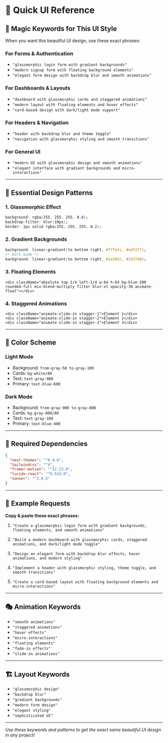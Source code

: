# 🎨 Quick UI Reference

## **🚀 Magic Keywords for This UI Style**

When you want this beautiful UI design, use these exact phrases:

### **For Forms & Authentication**
- `"glassmorphic login form with gradient backgrounds"`
- `"modern signup form with floating background elements"`
- `"elegant form design with backdrop blur and smooth animations"`

### **For Dashboards & Layouts**
- `"dashboard with glassmorphic cards and staggered animations"`
- `"modern layout with floating elements and hover effects"`
- `"card-based design with dark/light mode support"`

### **For Headers & Navigation**
- `"header with backdrop blur and theme toggle"`
- `"navigation with glassmorphic styling and smooth transitions"`

### **For General UI**
- `"modern UI with glassmorphic design and smooth animations"`
- `"elegant interface with gradient backgrounds and micro-interactions"`

---

## **🎯 Essential Design Patterns**

### **1. Glassmorphic Effect**
```css
background: rgba(255, 255, 255, 0.8);
backdrop-filter: blur(10px);
border: 1px solid rgba(255, 255, 255, 0.2);
```

### **2. Gradient Backgrounds**
```css
background: linear-gradient(to bottom right, #f7fafc, #edf2f7);
/* Dark mode */
background: linear-gradient(to bottom right, #1a202c, #2d3748);
```

### **3. Floating Elements**
```tsx
<div className="absolute top-1/4 left-1/4 w-64 h-64 bg-blue-200 rounded-full mix-blend-multiply filter blur-xl opacity-30 animate-float"></div>
```

### **4. Staggered Animations**
```tsx
<div className="animate-slide-in stagger-1">Element 1</div>
<div className="animate-slide-in stagger-2">Element 2</div>
<div className="animate-slide-in stagger-3">Element 3</div>
```

---

## **🎨 Color Scheme**

### **Light Mode**
- Background: `from-gray-50 to-gray-100`
- Cards: `bg-white/80`
- Text: `text-gray-900`
- Primary: `text-blue-600`

### **Dark Mode**
- Background: `from-gray-900 to-gray-800`
- Cards: `bg-gray-800/80`
- Text: `text-gray-100`
- Primary: `text-blue-400`

---

## **🔧 Required Dependencies**
```json
{
  "next-themes": "^0.4.6",
  "tailwindcss": "^4",
  "framer-motion": "^12.23.0",
  "lucide-react": "^0.514.0",
  "sonner": "^2.0.5"
}
```

---

## **💬 Example Requests**

**Copy & paste these exact phrases:**

1. `"Create a glassmorphic login form with gradient backgrounds, floating elements, and smooth animations"`

2. `"Build a modern dashboard with glassmorphic cards, staggered animations, and dark/light mode toggle"`

3. `"Design an elegant form with backdrop blur effects, hover animations, and modern styling"`

4. `"Implement a header with glassmorphic styling, theme toggle, and smooth transitions"`

5. `"Create a card-based layout with floating background elements and micro-interactions"`

---

## **🎭 Animation Keywords**
- `"smooth animations"`
- `"staggered animations"`
- `"hover effects"`
- `"micro-interactions"`
- `"floating elements"`
- `"fade-in effects"`
- `"slide-in animations"`

---

## **🏗️ Layout Keywords**
- `"glassmorphic design"`
- `"backdrop blur"`
- `"gradient backgrounds"`
- `"modern form design"`
- `"elegant styling"`
- `"sophisticated UI"`

---

*Use these keywords and patterns to get the exact same beautiful UI design in any project!* 